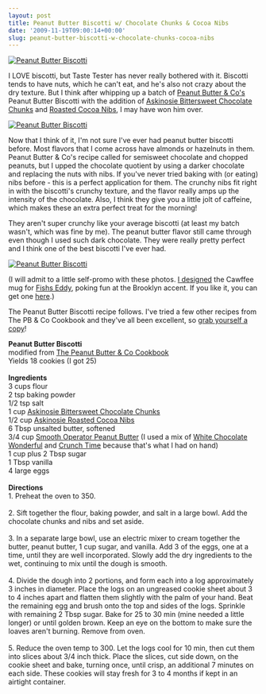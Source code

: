 ```yaml
---
layout: post
title: Peanut Butter Biscotti w/ Chocolate Chunks & Cocoa Nibs
date: '2009-11-19T09:00:14+00:00'
slug: peanut-butter-biscotti-w-chocolate-chunks-cocoa-nibs
---
```

<a href="http://www.flickr.com/photos/kstar810/4100474227/"><img src="http://farm3.static.flickr.com/2539/4100474227_300c0547b3.jpg" alt="Peanut Butter Biscotti" /></a>

I LOVE biscotti, but Taste Tester has never really bothered with it. Biscotti tends to have nuts, which he can't eat, and he's also not crazy about the dry texture. But I think after whipping up a batch of <a href="http://ilovepeanutbutter.com/index.php">Peanut Butter & Co's</a> Peanut Butter Biscotti with the addition of <a href="https://www.askinosie.com/p-28-san-jose-del-tambo-kilo-22-lbs.aspx">Askinosie Bittersweet Chocolate Chunks</a> and <a href="https://www.askinosie.com/p-24-roasted-cocoa-nibs-from-del-tambo.aspx">Roasted Cocoa Nibs</a>, I may have won him over.

<a href="http://www.flickr.com/photos/kstar810/4101230218/"><img src="http://farm3.static.flickr.com/2587/4101230218_edd5670e21.jpg" alt="Peanut Butter Biscotti" /></a>

Now that I think of it, I'm not sure I've ever had peanut butter biscotti before. Most flavors that I come across have almonds or hazelnuts in them. Peanut Butter & Co's recipe called for semisweet chocolate and chopped peanuts, but I upped the chocolate quotient by using a darker chocolate and replacing the nuts with nibs. If you've never tried baking with (or eating) nibs before - this is a perfect application for them. The crunchy nibs fit right in with the biscotti's crunchy texture, and the flavor really amps up the intensity of the chocolate. Also, I think they give you a little jolt of caffeine, which makes these an extra perfect treat for the morning!

They aren't super crunchy like your average biscotti (at least my batch wasn't, which was fine by me). The peanut butter flavor still came through even though I used such dark chocolate. They were really pretty perfect and I think one of the best biscotti I've ever had.

<a href="http://www.flickr.com/photos/kstar810/4101231062/"><img src="http://farm3.static.flickr.com/2667/4101231062_735b0577cf.jpg" alt="Peanut Butter Biscotti" /></a>

(I will admit to a little self-promo with these photos. <a href="http://www.kristinasacci.com/portfolio/print/brooklynese-cawfee-set/">I designed</a> the Cawffee mug for <a href="http://www.fishseddy.com/">Fishs Eddy</a>, poking fun at the Brooklyn accent. If you like it, you can get one <a href="http://www.fishseddy.com/browse.cfm/4,855.html">here</a>.)

The Peanut Butter Biscotti recipe follows. I've tried a few other recipes from The PB & Co Cookbook and they've all been excellent, so <a href="http://astore.amazon.com/thechocolatpe-20/detail/1594740569">grab yourself a copy</a>!

<div class="recipe">
<strong>Peanut Butter Biscotti</strong><br>
modified from <a href="http://ilovepeanutbutter.com/index.php/gear/pbcocookbook.html">The Peanut Butter & Co Cookbook</a><br>
Yields 18 cookies (I got 25)<br>
<br>
<strong>Ingredients</strong><br>
3 cups flour<br>
2 tsp baking powder<br>
1/2 tsp salt<br>
1 cup <a href="https://www.askinosie.com/p-28-san-jose-del-tambo-kilo-22-lbs.aspx">Askinosie Bittersweet Chocolate Chunks</a><br>
1/2 cup <a href="https://www.askinosie.com/p-24-roasted-cocoa-nibs-from-del-tambo.aspx">Askinosie Roasted Cocoa Nibs</a><br>
6 Tbsp unsalted butter, softened<br>
3/4 cup <a href="http://ilovepeanutbutter.com/index.php/peanutbutter/peanut-butter/smoothoperator.html?SID=o4f7pmo6k6s7hapae6rftioqa6">Smooth Operator Peanut Butter</a> (I used a mix of <a href="http://ilovepeanutbutter.com/index.php/peanutbutter/peanut-butter/whitechocolatewonderful.html?SID=o4f7pmo6k6s7hapae6rftioqa6">White Chocolate Wonderful</a> and <a href="http://ilovepeanutbutter.com/index.php/peanutbutter/peanut-butter/crunchtime.html?SID=o4f7pmo6k6s7hapae6rftioqa6">Crunch Time</a> because that's what I had on hand)<br>
1 cup plus 2 Tbsp sugar<br>
1 Tbsp vanilla<br>
4 large eggs<br>
<br>
<strong>Directions</strong><br>
1. Preheat the oven to 350.<br>
<br>
2. Sift together the flour, baking powder, and salt in a large bowl. Add the chocolate chunks and nibs and set aside.<br>
<br>
3. In a separate large bowl, use an electric mixer to cream together the butter, peanut butter, 1 cup sugar, and vanilla. Add 3 of the eggs, one at a time, until they are well incorporated. Slowly add the dry ingredients to the wet, continuing to mix until the dough is smooth.<br>
<br>
4. Divide the dough into 2 portions, and form each into a log approximately 3 inches in diameter. Place the logs on an ungreased cookie sheet about 3 to 4 inches apart and flatten them slightly with the palm of your hand. Beat the remaining egg and brush onto the top and sides of the logs. Sprinkle with remaining 2 Tbsp sugar. Bake for 25 to 30 min (mine needed a little longer) or until golden brown. Keep an eye on the bottom to make sure the loaves aren't burning. Remove from oven.<br>
<br>
5. Reduce the oven temp to 300. Let the logs cool for 10 min, then cut them into slices about 3/4 inch thick. Place the slices, cut side down, on the cookie sheet and bake, turning once, until crisp, an additional 7 minutes on each side. These cookies will stay fresh for 3 to 4 months if kept in an airtight container.<br>
</div>

